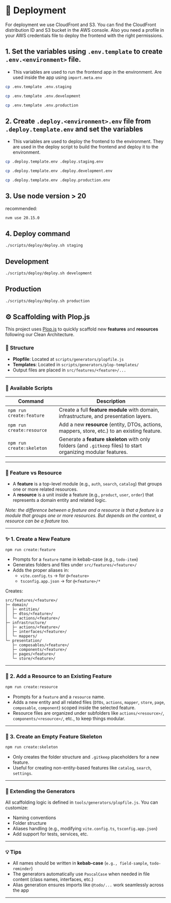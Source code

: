 # 🚀 Deployment

For deployment we use CloudFront and S3.
You can find the CloudFront distribution ID and S3 bucket in the AWS console.
Also you need a profile in your AWS credentials file to deploy the frontend with the right permissions.

## 1. Set the variables using `.env.template` to create `.env.<environment>` file.

- This variables are used to run the frontend app in the environment. Are used inside the app using `import.meta.env`

```bash
cp .env.template .env.staging
```

```bash
cp .env.template .env.development
```

```bash
cp .env.template .env.production
```

## 2. Create `.deploy.<environment>.env` file from `.deploy.template.env` and set the variables

- This variables are used to deploy the frontend to the environment. They are used in the deploy script to build the frontend and deploy it to the environment.

```bash
cp .deploy.template.env .deploy.staging.env
```

```bash
cp .deploy.template.env .deploy.development.env
```

```bash
cp .deploy.template.env .deploy.production.env
```

## 3. Use node version > 20

recommended:

```bash
nvm use 20.15.0
```

## 4. Deploy command

```bash
./scripts/deploy/deploy.sh staging
```

## Development

```bash
./scripts/deploy/deploy.sh development
```

## Production

```bash
./scripts/deploy/deploy.sh production
```

## ⚙️ Scaffolding with Plop.js

This project uses [Plop.js](https://plopjs.com/) to quickly scaffold new **features** and **resources** following our Clean Architecture.

### 📁 Structure

- **Plopfile**: Located at `scripts/generators/plopfile.js`
- **Templates**: Located in `scripts/generators/plop-templates/`
- Output files are placed in `src/features/<feature>/...`

---

### 🚀 Available Scripts

| Command                   | Description                                                                                                    |
| ------------------------- | -------------------------------------------------------------------------------------------------------------- |
| `npm run create:feature`  | Create a full **feature module** with domain, infrastructure, and presentation layers.                         |
| `npm run create:resource` | Add a new **resource** (entity, DTOs, actions, mappers, store, etc.) to an existing feature.                   |
| `npm run create:skeleton` | Generate a **feature skeleton** with only folders (and `.gitkeep` files) to start organizing modular features. |

---

### 🧱 Feature vs Resource

- A **feature** is a top-level module (e.g., `auth`, `search`, `catalog`) that groups one or more related resources.
- A **resource** is a unit inside a feature (e.g., `product`, `user`, `order`) that represents a domain entity and related logic.

_Note: the difference between a feature and a resource is that a feature is a module that groups one or more resources. But depends on the context, a resource can be a feature too._

---

### ✨ 1. Create a New Feature

```bash
npm run create:feature
```

- Prompts for a `feature` name in kebab-case (e.g., `todo-item`)
- Generates folders and files under `src/features/<feature>/`
- Adds the proper aliases in:
  - `vite.config.ts` → for `@<feature>`
  - `tsconfig.app.json` → for `@<feature>/*`

Creates:

```
src/features/<feature>/
├─ domain/
│  ├─ entities/
│  ├─ dtos/<feature>/
│  └─ actions/<feature>/
├─ infrastructure/
│  ├─ actions/<feature>/
│  ├─ interfaces/<feature>/
│  └─ mappers/
└─ presentation/
   ├─ composables/<feature>/
   ├─ components/<feature>/
   ├─ pages/<feature>/
   └─ store/<feature>/
```

---

### 🧩 2. Add a Resource to an Existing Feature

```bash
npm run create:resource
```

- Prompts for a `feature` and a `resource` name.
- Adds a new entity and all related files (`DTOs`, `actions`, `mapper`, `store`, `page`, `composable`, `component`) scoped inside the selected feature.
- Resource files are organized under subfolders like `actions/<resource>/`, `components/<resource>/`, etc., to keep things modular.

---

### 🧼 3. Create an Empty Feature Skeleton

```bash
npm run create:skeleton
```

- Only creates the folder structure and `.gitkeep` placeholders for a new feature.
- Useful for creating non-entity-based features like `catalog`, `search`, `settings`.

---

### 🧠 Extending the Generators

All scaffolding logic is defined in `tools/generators/plopfile.js`. You can customize:

- Naming conventions
- Folder structure
- Aliases handling (e.g., modifying `vite.config.ts`, `tsconfig.app.json`)
- Add support for tests, services, etc.

---

### 💡 Tips

- All names should be written in **kebab-case** (`e.g., field-sample`, `todo-reminder`)
- The generators automatically use `PascalCase` when needed in file content (class names, interfaces, etc.)
- Alias generation ensures imports like `@todo/...` work seamlessly across the app

---
